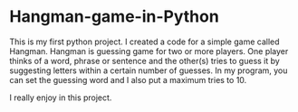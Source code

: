 # Hangman-game-in-Python

This is my first python project. I created a code for a simple game called Hangman. Hangman is guessing game for two or more players. One player thinks of a word, phrase or sentence and the other(s) tries to guess it by suggesting letters within a certain number of guesses. In my program, you can set the guessing word and I also put a maximum tries to 10.

I really enjoy in this project.
